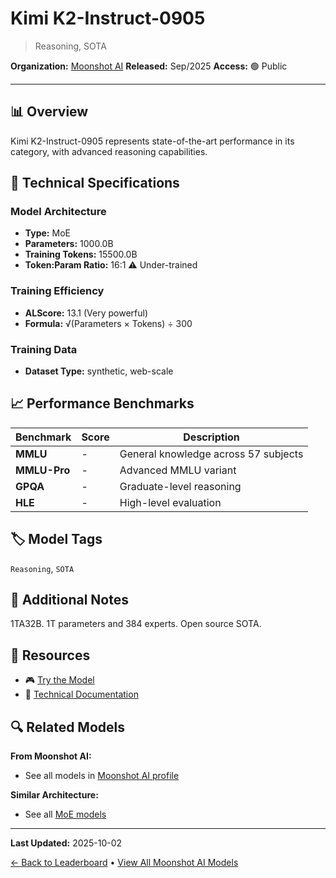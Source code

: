 # Kimi K2-Instruct-0905

> Reasoning, SOTA

**Organization:** [Moonshot AI](../../labs/moonshot-ai.md)
**Released:** Sep/2025
**Access:** 🟢 Public

---

## 📊 Overview

Kimi K2-Instruct-0905 represents state-of-the-art performance in its category, with advanced reasoning capabilities.

## 🔧 Technical Specifications

### Model Architecture
- **Type:** MoE
- **Parameters:** 1000.0B
- **Training Tokens:** 15500.0B
- **Token:Param Ratio:** 16:1 ⚠️ Under-trained

### Training Efficiency
- **ALScore:** 13.1 (Very powerful)
- **Formula:** √(Parameters × Tokens) ÷ 300

### Training Data
- **Dataset Type:** synthetic, web-scale

## 📈 Performance Benchmarks

| Benchmark | Score | Description |
|-----------|-------|-------------|
| **MMLU** | - | General knowledge across 57 subjects |
| **MMLU-Pro** | - | Advanced MMLU variant |
| **GPQA** | - | Graduate-level reasoning |
| **HLE** | - | High-level evaluation |

## 🏷️ Model Tags

`Reasoning`, `SOTA`

## 📝 Additional Notes

1TA32B. 1T parameters and 384 experts. Open source SOTA.

## 🔗 Resources

- 🎮 [Try the Model](https://huggingface.co/moonshotai/Kimi-K2-Instruct)
- 📄 [Technical Documentation](https://huggingface.co/moonshotai/Kimi-K2-Instruct-0905)

## 🔍 Related Models

**From Moonshot AI:**
- See all models in [Moonshot AI profile](../../labs/moonshot-ai.md)

**Similar Architecture:**
- See all [MoE models](../../architectures/moe.md)

---

**Last Updated:** 2025-10-02

[← Back to Leaderboard](../../README.md) • [View All Moonshot AI Models](../../labs/moonshot-ai.md)
